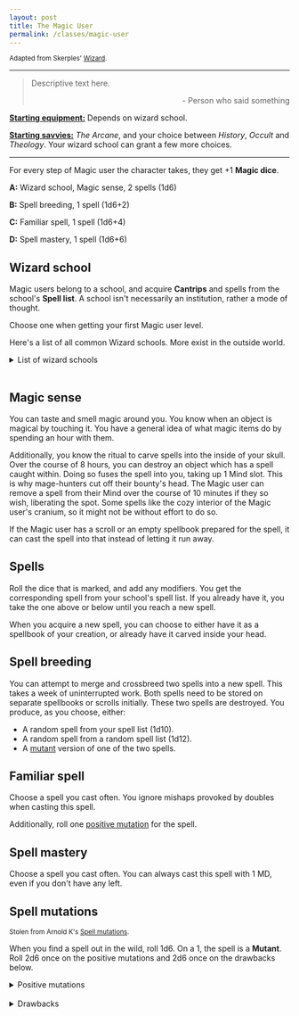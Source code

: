 ```yaml
---
layout: post
title: The Magic User
permalink: /classes/magic-user
---
```

<small>Adapted from Skerples' [Wizard](https://coinsandscrolls.blogspot.com/2017/07/osr-class-wizards.html).</small>

***

>Descriptive text here.
>
><p style="text-align: right">- Person who said something</p>

<b><u>Starting equipment:</u></b> Depends on wizard school.

<b><u>Starting savvies:</u></b> <i>The Arcane</i>, and your choice between <i>History</i>, <i>Occult</i> and <i>Theology</i>. Your wizard school can grant a few more choices.

***

For every step of Magic user the character takes, they get +1 <b>Magic dice</b>.

<b>A:</b> Wizard school, Magic sense, 2 spells (1d6)

<b>B:</b> Spell breeding, 1 spell (1d6+2)

<b>C:</b> Familiar spell, 1 spell (1d6+4)

<b>D:</b> Spell mastery, 1 spell (1d6+6)

## Wizard school
Magic users belong to a school, and acquire <b>Cantrips</b> and spells from the school's <b>Spell list</b>. A school isn't necessarily an institution, rather a mode of thought.

Choose one when getting your first Magic user level.

Here's a list of all common Wizard schools. More exist in the outside world.
<details markdown="1">
<summary>List of wizard schools</summary>
*  <b>[Orthodox](https://coinsandscrolls.blogspot.com/2017/07/osr-class-wizards.html).</b>
</details>
<br>

## Magic sense
You can taste and smell magic around you. You know when an object is magical by touching it. You have a general idea of what magic items do by spending an hour with them.

Additionally, you know the ritual to carve spells into the inside of your skull. Over the course of 8 hours, you can destroy an object which has a spell caught within. Doing so fuses the spell into you, taking up 1 Mind slot. This is why mage-hunters cut off their bounty's head. The Magic user can remove a spell from their Mind over the course of 10 minutes if they so wish, liberating the spot. Some spells like the cozy interior of the Magic user's cranium, so it might not be without effort to do so.

If the Magic user has a scroll or an empty spellbook prepared for the spell, it can cast the spell into that instead of letting it run away.

## Spells
Roll the dice that is marked, and add any modifiers. You get the corresponding spell from your school's spell list. If you already have it, you take the one above or below until you reach a new spell.

When you acquire a new spell, you can choose to either have it as a spellbook of your creation, or already have it carved inside your head.

## Spell breeding
You can attempt to merge and crossbreed two spells into a new spell. This takes a week of uninterrupted work. Both spells need to be stored on separate spellbooks or scrolls initially. These two spells are destroyed. You produce, as you choose, either:
*  A random spell from your spell list (1d10).
*  A random spell from a random spell list (1d12).
*  A [mutant](/class/magic-user#spell-mutations) version of one of the two spells.

## Familiar spell
Choose a spell you cast often. You ignore mishaps provoked by doubles when casting this spell.

Additionally, roll one [positive mutation](/class/magic-user#spell-mutations) for the spell.

## Spell mastery
Choose a spell you cast often. You can always cast this spell with 1 MD, even if you don't have any left.

## Spell mutations
<small>Stolen from Arnold K's [Spell mutations](https://goblinpunch.blogspot.com/2016/05/mutant-spells.html).</small>

When you find a spell out in the wild, roll 1d6. On a 1, the spell is a <b>Mutant</b>. Roll 2d6 once on the positive mutations and 2d6 once on the drawbacks below.
<details markdown="1">
<summary>Positive mutations</summary>
<b>2: Improved stability.</b> When rolling MD to cast this spell, you can roll one of the used die to one of its sides.

<b>3: Improved subtlety.</b> Nobody can tell if you're casting this spell.

<b>4: Improved strength.</b> The spell has a boon on attack or power rolls.

<b>5: Improved effect.</b> The spell does more of what it already does. 1d6 becomes 2d6 or 1d6+2, whatever.

<b>6: Improved range.</b> Range is increased by one step.

<b>7: Doubled.</b> Roll twice on this table. Reroll 7s.

<b>8: Improved duration.</b> Duration is doubled.

<b>9: Improved area of effect.</b> Area is increased by one step. Group now affects a Room, Room now affects a House, House now affects a Castle, etc.

<b>10: Improved applicability.</b> Spell can be more broadly applied. Charm beast becomes Charm creature, for example.

<b>11: Improved control.</b> Spell can now be more fine-tuned, such as leaving gaps in a fireball.

<b>12: Sentient.</b> The spell is much smarter than normal. It can act on its own and talk to you. If it is angry, it might not cast. If it is pleased, it might be enhanced in some way.
</details>
<br>
<details markdown="1">
<summary>Drawbacks</summary>
<b>2: Catalyst.</b> The spell needs a certain kind of useless item or consumable reagent to be cast. This object always takes up an Inventory slot.

<b>3: Obvious.</b> The spell needs very marked motions or sounds to be cast, like screaming at the top of your lungs or russian dancing.

<b>4: Weak.</b> The spell has a bane on power or attack rolls.

<b>5: Worsened effect.</b> The spell does less of what it already does. 1d6 becomes 1d3 or whatever.

<b>6: Worsened range.</b> Range is decreased by one step.

<b>7: Doubled.</b> Roll twice on this table. Reroll 7s.

<b>8: Worsened applicability.</b> Spell is more narrowly applied. Charm beast becomes Charm dog.

<b>9: Lazy.</b> The spell takes effect 1 round later.

<b>10: Aneurysm.</b> The spell deals [dice] damage to the user.

<b>11: Exhausting.</b> You are stunned for the next turn after casting this spell.

<b>12: Erratic.</b> The spell has a 3-in-6 risk of going off in a random direction or affecting random targets.
</details>
